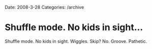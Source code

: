 Date: 2008-3-28
Categories: /archive

# Shuffle mode. No kids in sight...

Shuffle mode. No kids in sight. Wiggles. Skip? No. Groove. Pathetic.
